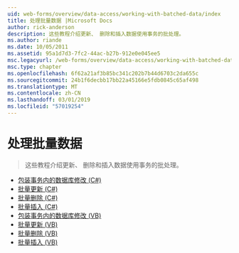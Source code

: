 ```yaml
---
uid: web-forms/overview/data-access/working-with-batched-data/index
title: 处理批量数据 |Microsoft Docs
author: rick-anderson
description: 这些教程介绍更新、 删除和插入数据使用事务的批处理。
ms.author: riande
ms.date: 10/05/2011
ms.assetid: 95a1d7d3-7fc2-44ac-b27b-912e0e045ee5
msc.legacyurl: /web-forms/overview/data-access/working-with-batched-data
msc.type: chapter
ms.openlocfilehash: 6f62a21af3b85bc341c202b7b44d6703c2da655c
ms.sourcegitcommit: 24b1f6decbb17bb22a45166e5fdb0845c65af498
ms.translationtype: MT
ms.contentlocale: zh-CN
ms.lasthandoff: 03/01/2019
ms.locfileid: "57019254"
---
```

<a name="working-with-batched-data"></a>处理批量数据
====================
> 这些教程介绍更新、 删除和插入数据使用事务的批处理。


- [包装事务内的数据库修改 (C#)](wrapping-database-modifications-within-a-transaction-cs.md)
- [批量更新 (C#)](batch-updating-cs.md)
- [批量删除 (C#)](batch-deleting-cs.md)
- [批量插入 (C#)](batch-inserting-cs.md)
- [包装事务内的数据库修改 (VB)](wrapping-database-modifications-within-a-transaction-vb.md)
- [批量更新 (VB)](batch-updating-vb.md)
- [批量删除 (VB)](batch-deleting-vb.md)
- [批量插入 (VB)](batch-inserting-vb.md)
